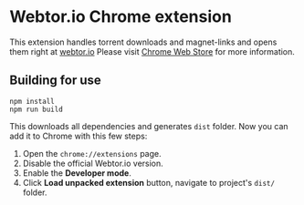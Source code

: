 # Webtor.io Chrome extension
This extension handles torrent downloads and magnet-links
and opens them right at [webtor.io](https://webtor.io)
Please visit [Chrome Web Store](https://chrome.google.com/webstore/detail/webtorio-watch-torrents-o/ngkpdaefpmokglfnmienfiaioffjodam) for more information.

## Building for use
```
npm install
npm run build
```
This downloads all dependencies and generates `dist` folder.
Now you can add it to Chrome with this few steps:
1. Open the `chrome://extensions` page.
2. Disable the official Webtor.io version.
3. Enable the **Developer mode**.
4. Click **Load unpacked extension** button, navigate to project's `dist/` folder.
